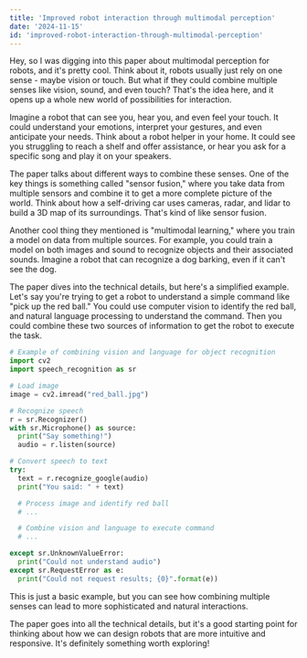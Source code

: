 ```yaml
---
title: 'Improved robot interaction through multimodal perception'
date: '2024-11-15'
id: 'improved-robot-interaction-through-multimodal-perception'
---
```


Hey, so I was digging into this paper about multimodal perception for robots, and it's pretty cool.  Think about it,  robots usually just rely on one sense - maybe vision or touch. But what if they could combine multiple senses like vision, sound, and even touch? That's the idea here,  and it opens up a whole new world of possibilities for interaction. 

Imagine a robot that can see you, hear you, and even feel your touch. It could understand your emotions,  interpret your gestures, and even anticipate your needs. Think about a robot helper in your home. It could see you struggling to reach a shelf and offer assistance,  or  hear you ask for a specific song and play it on your speakers.   

The paper talks about different ways to combine these senses. One of the key things is something called "sensor fusion," where you take data from multiple sensors and combine it to get a more complete picture of the world. Think about how a self-driving car uses cameras, radar, and lidar to build a 3D map of its surroundings.  That's kind of like sensor fusion.

Another cool thing they mentioned is "multimodal learning," where you train a model on data from multiple sources.  For example, you could train a model on both images and sound to recognize objects and their associated sounds.  Imagine a robot that can recognize a dog barking, even if it can't see the dog.

The paper dives into the technical details, but here's a simplified example.  Let's say you're trying to get a robot to understand a simple command like "pick up the red ball."  You could use computer vision to identify the red ball, and natural language processing to understand the command.  Then you could combine these two sources of information to get the robot to execute the task.

```python
# Example of combining vision and language for object recognition
import cv2
import speech_recognition as sr

# Load image
image = cv2.imread("red_ball.jpg")

# Recognize speech
r = sr.Recognizer()
with sr.Microphone() as source:
  print("Say something!")
  audio = r.listen(source)

# Convert speech to text
try:
  text = r.recognize_google(audio)
  print("You said: " + text)

  # Process image and identify red ball
  # ...

  # Combine vision and language to execute command
  # ...

except sr.UnknownValueError:
  print("Could not understand audio")
except sr.RequestError as e:
  print("Could not request results; {0}".format(e))
```

This is just a basic example, but you can see how combining multiple senses can lead to more sophisticated and natural interactions. 

The paper goes into all the technical details, but it's a good starting point for thinking about how we can design robots that are more intuitive and responsive.  It's definitely something worth exploring!
